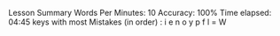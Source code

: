 Lesson Summary
Words Per Minutes: 10
Accuracy: 100%
Time elapsed: 04:45
keys with most Mistakes (in order) : i e n o y p f l = W     

